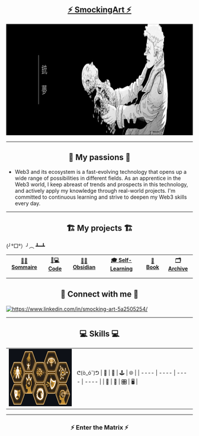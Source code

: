 ## <div align="center">[⚡ SmockingArt ⚡](https://github.com/smockingart)</div>

<div align="center">
  <img src="https://github.com/SmockingArt/SmockingArt/blob/main/Images/Gunnm_banner.jpg" height="300" width="2000" alt="Cyberpunk Banner">
</div>

---

## <div align="center">🚀 My passions 🚀</div>

 - Web3 and its ecosystem is a fast-evolving technology that opens up a wide range of possibilities in different fields. As an apprentice in the Web3 world, I keep abreast of trends and prospects in this technology, and actively apply my knowledge through real-world projects. I'm committed to continuous learning and strive to deepen my Web3 skills every day.

---

## <div align="center">🏗️ My projects 🏗️</div>

(╯°□°）╯︵ ┻━┻

| [🚧📘 Sommaire](#) | [🚧💻 Code](#) | [🚧💎 Obsidian](#) | [🎓 Self-Learning](https://github.com/SmockingArt/Self-Learning) | [📕 Book](https://github.com/SmockingArt/Book) | [🗂️ Archive](https://github.com/SmockingArt/Archive)
| ---- | ---- | ---- | ---- | ---- | ---- | 

---

## <div align="center">📡 Connect with me 📡</div>

<a href="https://www.linkedin.com/in/smocking-art-5a2505254/" target="blank"><img align="center" src="https://raw.githubusercontent.com/rahuldkjain/github-profile-readme-generator/master/src/images/icons/Social/linked-in-alt.svg" alt="https://www.linkedin.com/in/smocking-art-5a2505254/" height="30" width="40" /></a> 

---

## <div align="center">💻 Skills 💻</div>

<table>
<tr>
<td>
  <img src="https://github.com/SmockingArt/SmockingArt/blob/main/Images/Competence3.0.png" height="155" width="277" alt="Cyberpunk Banner">
</td>
<td>
ᕦ(ò_óˇ)ᕤ 
| 💾 | 📡 | 🕹️ | 🌐 | 
| ---- | ---- | ---- | ---- |
| 🚀 | 💽 | 🎛️ | 🖥️ |
</td>
</tr>
</table>

---

<div align="center">
  
  ### ⚡ Enter the Matrix ⚡
  
</div>
 
